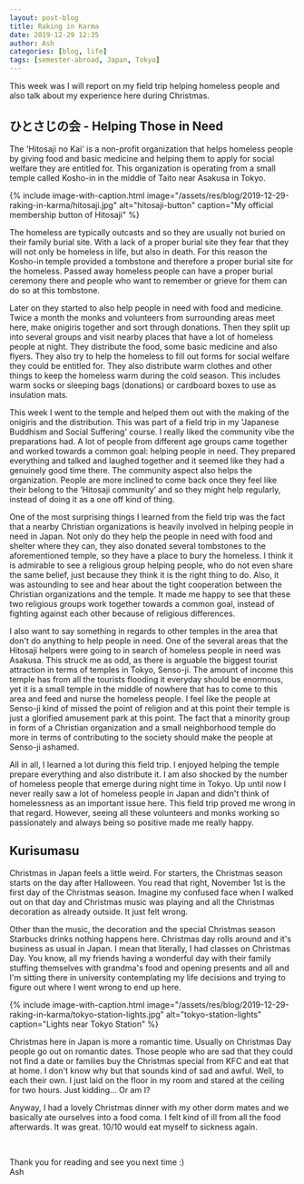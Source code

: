 ```yaml
---
layout: post-blog
title: Raking in Karma
date: 2019-12-29 12:35
author: Ash
categories: [blog, life]
tags: [semester-abroad, Japan, Tokyo]
---
```


This week was I will report on my field trip helping homeless people and also talk about my experience here during Christmas.

<!-- more -->

## ひとさじの会 - Helping Those in Need

The 'Hitosaji no Kai' is a non-profit organization that helps homeless people by giving food and basic medicine and helping them to apply for social welfare they are entitled for. This organization is operating from a small temple called Kosho-in in the middle of Taito near Asakusa in Tokyo.

{% include image-with-caption.html image="/assets/res/blog/2019-12-29-raking-in-karma/hitosaji.jpg" alt="hitosaji-button" caption="My official membership button of Hitosaji" %}

The homeless are typically outcasts and so they are usually not buried on their family burial site. With a lack of a proper burial site they fear that they will not only be homeless in life, but also in death. For this reason the Kosho-in temple provided a tombstone and therefore a proper burial site for the homeless. Passed away homeless people can have a proper burial ceremony there and people who want to remember or grieve for them can do so at this tombstone.

Later on they started to also help people in need with food and medicine. Twice a month the monks and volunteers from surrounding areas meet here, make onigiris together and sort through donations. Then they split up into several groups and visit nearby places that have a lot of homeless people at night. They distribute the food, some basic medicine and also flyers. They also try to help the homeless to fill out forms for social welfare they could be entitled for. They also distribute warm clothes and other things to keep the homeless warm during the cold season. This includes warm socks or sleeping bags (donations) or cardboard boxes to use as insulation mats.

This week I went to the temple and helped them out with the making of the onigiris and the distribution. This was part of a field trip in my 'Japanese Buddhism and Social Suffering' course. I really liked the community vibe the preparations had. A lot of people from different age groups came together and worked towards a common goal: helping people in need. They prepared everything and talked and laughed together and it seemed like they had a genuinely good time there. The community aspect also helps the organization. People are more inclined to come back once they feel like their belong to the ’Hitosaji community’ and so they might help regularly, instead of doing it as a one off kind of thing.

One of the most surprising things I learned from the field trip was the fact that a nearby Christian organizations is heavily involved in helping people in need in Japan. Not only do they help the people in need with food and shelter where they can, they also donated several tombstones to the aforementioned temple, so they have a place to bury the homeless. I think it is admirable to see a religious group helping people, who do not even share the same belief, just because they think it is the right thing to do. Also, it was astounding to see and hear about the tight cooperation between the Christian organizations and the temple. It made me happy to see that these two religious groups work together towards a common goal, instead of fighting against each other because of religious differences.

I also want to say something in regards to other temples in the area that don't do anything to help people in need. One of the several areas that the Hitosaji helpers were going to in search of homeless people in need was Asakusa. This struck me as odd, as there is arguable the biggest tourist attraction in terms of temples in Tokyo, Senso-ji. The amount of income this temple has from all the tourists flooding it everyday should be enormous, yet it is a small temple in the middle of nowhere that has to come to this area and feed and nurse the homeless people. I feel like the people at Senso-ji kind of missed the point of religion and at this point their temple is just a glorified amusement park at this point. The fact that a minority group in form of a Christian organization and a small neighborhood temple do more in terms of contributing to the society should make the people at Senso-ji ashamed.

All in all, I learned a lot during this field trip. I enjoyed helping the temple prepare everything and also distribute it. I am also shocked by the number of homeless people that emerge during night time in Tokyo. Up until now I never really saw a lot of homeless people in Japan and didn't think of homelessness as an important issue here. This field trip proved me wrong in that regard. However, seeing all these volunteers and monks working so passionately and always being so positive made me really happy.

## Kurisumasu

Christmas in Japan feels a little weird. For starters, the Christmas season starts on the day after Halloween. You read that right, November 1st is the first day of the Christmas season. Imagine my confused face when I walked out on that day and Christmas music was playing and all the Christmas decoration as already outside. It just felt wrong.

Other than the music, the decoration and the special Christmas season Starbucks drinks nothing happens here. Christmas day rolls around and it's business as usual in Japan. I mean that literally, I had classes on Christmas Day. You know, all my friends having a wonderful day with their family stuffing themselves with grandma's food and opening presents and all and I'm sitting there in university contemplating my life decisions and trying to figure out where I went wrong to end up here.

{% include image-with-caption.html image="/assets/res/blog/2019-12-29-raking-in-karma/tokyo-station-lights.jpg" alt="tokyo-station-lights" caption="Lights near Tokyo Station" %}

Christmas here in Japan is more a romantic time. Usually on Christmas Day people go out on romantic dates. Those people who are sad that they could not find a date or families buy the Christmas special from KFC and eat that at home. I don't know why but that sounds kind of sad and awful. Well, to each their own. I just laid on the floor in my room and stared at the ceiling for two hours. Just kidding... Or am I?

Anyway, I had a lovely Christmas dinner with my other dorm mates and we basically ate ourselves into a food coma. I felt kind of ill from all the food afterwards. It was great. 10/10 would eat myself to sickness again.

&nbsp;

Thank you for reading and see you next time :)  
Ash
